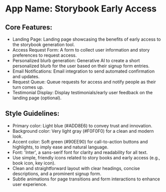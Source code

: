 # **App Name**: Storybook Early Access

## Core Features:

- Landing Page: Landing page showcasing the benefits of early access to the storybook generation tool.
- Access Request Form: A form to collect user information and story preferences to request access.
- Personalized blurb generation: Generative AI to create a short personalized blurb for the user based on their signup form entries.
- Email Notifications: Email integration to send automated confirmation and updates.
- Request Queue: Queue requests for access and notify people as their turn comes up.
- Testimonial Display: Display testimonials/early user feedback on the landing page (optional).

## Style Guidelines:

- Primary color: Light blue (#ADD8E6) to convey trust and innovation.
- Background color: Very light gray (#F0F0F0) for a clean and modern look.
- Accent color: Soft green (#90EE90) for call-to-action buttons and highlights, to imply ease and natural language.
- Font: 'Inter', a sans-serif font for clarity and readability for all text.
- Use simple, friendly icons related to story books and early access (e.g., book icon, key icon).
- Clean and straightforward layout with clear headings, concise descriptions, and a prominent signup form.
- Subtle animations for page transitions and form interactions to enhance user experience.